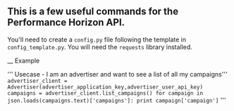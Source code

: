 This is a few useful commands for the Performance Horizon API.
--
You'll need to create a `config.py` file following the template in `config_template.py`. You will need the `requests` library installed. 

__
Example

'''
Usecase - I am an advertiser and want to see a list of all my campaigns'''
`advertiser_client = Advertiser(advertiser_application_key,advertiser_user_api_key)
campaigns = advertiser_client.list_campaigns()
for campaign in json.loads(campaigns.text)['campaigns']:
	print campaign['campaign']`
'''